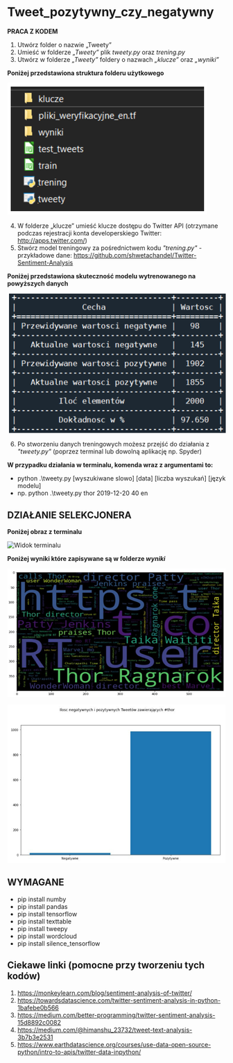 # Tweet_pozytywny_czy_negatywny

**PRACA Z KODEM**
1) Utwórz folder o nazwie „Tweety” 
2) Umieść w folderze _„Tweety”_ plik _tweety.py_ oraz _trening.py_
3) Utwórz w folderze _„Tweety”_ foldery o nazwach _„klucze”_ oraz _„wyniki”_

**Poniżej przedstawiona struktura folderu użytkowego**

![Struktura folderu](https://github.com/AnnaShino/Tweet_pozytywny_czy_negatywny/blob/main/STRUKTURA%20FOLDERU.png)

4) W folderze „klucze” umieść klucze dostępu do Twitter API (otrzymane podczas rejestracji konta developerskiego Twitter: http://apps.twitter.com/) 
5) Stwórz model treningowy za pośrednictwem kodu _"trening.py"_ - przykładowe dane: https://github.com/shwetachandel/Twitter-Sentiment-Analysis

**Poniżej przedstawiona skuteczność modelu wytrenowanego na powyższych danych**

![Model](https://github.com/AnnaShino/Tweet_pozytywny_czy_negatywny/blob/main/MODEL.png)

6) Po stworzeniu danych treningowych możesz przejść do działania z _"tweety.py"_ (poprzez terminal lub dowolną aplikację np. Spyder)

**W przypadku działania w terminalu, komenda wraz z argumentami to:**  
  * python .\tweety.py [wyszukiwane slowo] [data] [liczba wyszukań] [język modelu]  
  * np. python .\tweety.py thor 2019-12-20 40 en

## DZIAŁANIE SELEKCJONERA
**Poniżej obraz z terminalu**

![Widok terminalu](https://github.com/AnnaShino/Tweet_pozytywny_czy_negatywny/blob/main/DZIA%C5%81ANIE%20SELEKCJONERA.png)

**Poniżej wyniki które zapisywane są w folderze _wyniki_**

![Mapa słów](https://github.com/AnnaShino/Tweet_pozytywny_czy_negatywny/blob/main/MAPA%20S%C5%81OW.png)

![Wykres słupkowy](https://github.com/AnnaShino/Tweet_pozytywny_czy_negatywny/blob/main/WYKRES.png)


## WYMAGANE
* pip install numby 
* pip install pandas 
* pip install tensorflow 
* pip install texttable 
* pip install tweepy 
* pip install wordcloud
* pip install silence_tensorflow 


## Ciekawe linki (pomocne przy tworzeniu tych kodów)
1) https://monkeylearn.com/blog/sentiment-analysis-of-twitter/ 
2) https://towardsdatascience.com/twitter-sentiment-analysis-in-python-1bafebe0b566 
3) https://medium.com/better-programming/twitter-sentiment-analysis-15d8892c0082 
4) https://medium.com/@himanshu_23732/tweet-text-analysis-3b7b3e2531 
5) https://www.earthdatascience.org/courses/use-data-open-source-python/intro-to-apis/twitter-data-inpython/
